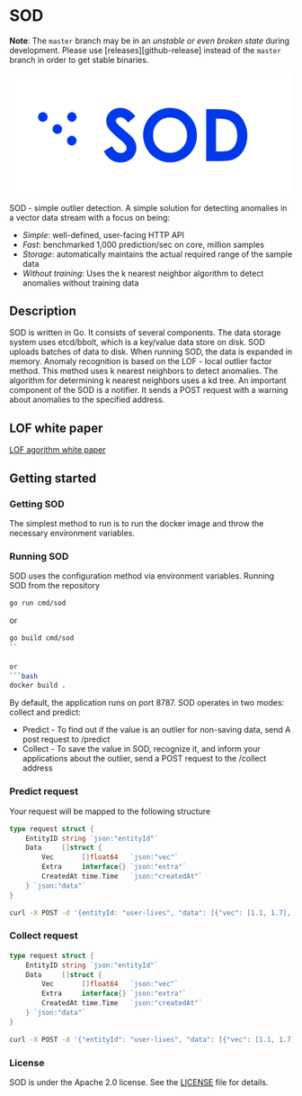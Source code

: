 # SOD

**Note**: The `master` branch may be in an *unstable or even broken state* during development. Please use [releases][github-release] instead of the `master` branch in order to get stable binaries.

![SOD Logo](docs/images/sod-horizontal-small.svg)

SOD  - simple outlier detection. A simple solution for detecting anomalies in a vector data stream with a focus on being:

* *Simple*: well-defined, user-facing HTTP API
* *Fast*: benchmarked 1,000 prediction/sec on core, million samples
* *Storage*: automatically maintains the actual required range of the sample data
* *Without training*: Uses the k nearest neighbor algorithm to detect anomalies without training data

## Description

SOD is written in Go. It consists of several components. The data storage system uses etcd/bbolt, which is a key/value data store on disk. SOD uploads batches of data to disk. When running SOD, the data is expanded in memory. Anomaly recognition is based on the LOF - local outlier factor method. This method uses k nearest neighbors to detect anomalies. The algorithm for determining k nearest neighbors uses a kd tree. An important component of the SOD is a notifier. It sends a POST request with a warning about anomalies to the specified address.

## LOF white paper

[LOF agorithm white paper](https://www.dbs.ifi.lmu.de/Publikationen/Papers/LOF.pdf)

## Getting started

### Getting SOD

The simplest method to run is to run the docker image and throw the necessary environment variables.

### Running SOD

SOD uses the configuration method via environment variables. 
Running SOD from the repository

```bash
go run cmd/sod
```

or

```bash
go build cmd/sod
``

or 
```bash
docker build .
```

By default, the application runs on port 8787. SOD operates in two modes: collect and predict:

* Predict - To find out if the value is an outlier for non-saving data, send A post request to /predict
* Collect - To save the value in SOD, recognize it, and inform your applications about the outlier, send a POST request to the /collect address

### Predict request

 Your request will be mapped to the following structure
```go
type request struct {
	EntityID string `json:"entityId"`
	Data     []struct {
		Vec       []float64   `json:"vec"`
		Extra     interface{} `json:"extra"`
		CreatedAt time.Time   `json:"createdAt"`
	} `json:"data"`
}

```
```bash
curl -X POST -d '{entityId: "user-lives", "data": [{"vec": [1.1, 1.7], "extra": "player id 1 lives", "createdAt": "timestamp"}]}' http://localhost:8787/predict
```

### Collect request

```go
type request struct {
	EntityID string `json:"entityId"`
	Data     []struct {
		Vec       []float64   `json:"vec"`
		Extra     interface{} `json:"extra"`
		CreatedAt time.Time   `json:"createdAt"`
	} `json:"data"`
}
```

```bash
curl -X POST -d '{"entityId": "user-lives", "data": [{"vec": [1.1, 1.7], "extra": "player id 1 lives", "createdAt": "timestamp"}]}' http://localhost:8787/collect
```

### License

SOD is under the Apache 2.0 license. See the [LICENSE](LICENSE) file for details.
